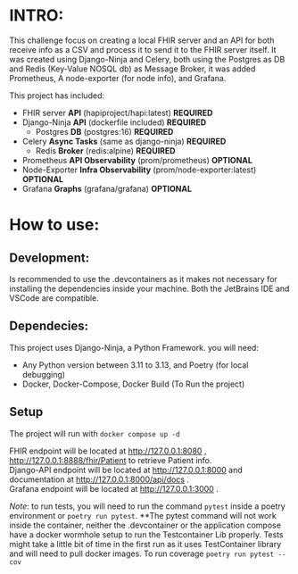 # INTRO:

This challenge focus on creating a local FHIR server and an
API for both receive info as a CSV and process it to send it
to the FHIR server itself.
It was created using Django-Ninja and Celery, both using the Postgres as DB and
Redis (Key-Value NOSQL db) as Message Broker, it was added Prometheus,
A node-exporter (for node info), and Grafana.

This project has included:

- FHIR server **API** (hapiproject/hapi:latest) **REQUIRED**
- Django-Ninja **API** (dockerfile included) **REQUIRED**
  - Postgres **DB** (postgres:16) **REQUIRED**
- Celery **Async Tasks** (same as django-ninja) **REQUIRED**
  - Redis **Broker** (redis:alpine) **REQUIRED**
- Prometheus **API Observability** (prom/prometheus) **OPTIONAL**
- Node-Exporter **Infra Observability** (prom/node-exporter:latest) **OPTIONAL**
- Grafana **Graphs** (grafana/grafana) **OPTIONAL**

# How to use:

## Development:

Is recommended to use the .devcontainers as it makes not necessary
for installing the dependencies inside your machine. Both the JetBrains IDE and VSCode are compatible.

## Dependecies:

This project uses Django-Ninja, a Python Framework. you will need:

- Any Python version between 3.11 to 3.13, and Poetry (for local debugging)
- Docker, Docker-Compose, Docker Build (To Run the project)

## Setup

The project will run with `docker compose up -d`

FHIR endpoint will be located at http://127.0.0.1:8080 , http://127.0.0.1:8888/fhir/Patient to retrieve Patient info.  
Django-API endpoint will be located at http://127.0.0.1:8000 and documentation at http://127.0.0.1:8000/api/docs .  
Grafana endpoint will be located at http://127.0.0.1:3000 .

*Note*: to run tests, you will need to run the command `pytest` inside a poetry environment or `poetry run pytest`.
**The pytest command will not work inside the container, neither the .devcontainer or the application compose have
a docker wormhole setup to run the Testcontainer Lib properly.
Tests might take a little bit of time in the first run as it uses TestContainer library and will need
to pull docker images. To run coverage `poetry run pytest --cov`
